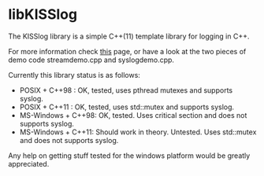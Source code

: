 libKISSlog
==========

The KISSlog library is a simple C++(11) template library for logging in C++. 

For more information check [this](http://pibara.github.io/libKISSlog/) page, or have a look at the
two pieces of demo code streamdemo.cpp and syslogdemo.cpp.

Currently this library status is as follows:

* POSIX + C++98 : OK, tested, uses pthread mutexes and supports syslog.
* POSIX + C++11 : OK, tested, uses std::mutex and supports syslog.
* MS-Windows + C++98: OK, tested. Uses critical section and does not supports syslog.
* MS-Windows + C++11: Should work in theory. Untested. Uses std::mutex and does not supports syslog.

Any help on getting stuff tested for the windows platform would be greatly appreciated.
